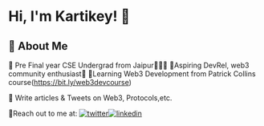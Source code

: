 
# Hi, I'm Kartikey! 👋


## 🚀 About Me
👋 Pre Final year CSE Undergrad from Jaipur🧑‍💻✨
🥑Aspiring DevRel, web3 community enthusiast🌟
🏫Learning Web3 Development from Patrick Collins course(https://bit.ly/web3devcourse)

📝 Write articles & Tweets on Web3, Protocols,etc.

🫡Reach out to me at: [![twitter](https://img.shields.io/badge/twitter-1DA1F2?style=for-the-badge&logo=twitter&logoColor=white)](https://twitter.com/geeky_kartikey)[![linkedin](https://img.shields.io/badge/linkedin-0A66C2?style=for-the-badge&logo=linkedin&logoColor=white)](https://www.linkedin.com/in/geekykartikey)



